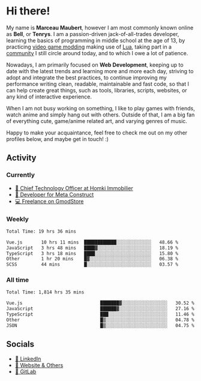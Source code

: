 # Hi there!

My name is **Marceau Maubert**, however I am most commonly known online as **Bell**, or **Tenrys**. I am a passion-driven jack-of-all-trades developer, learning the basics of programming in middle school at the age of 13, by practicing [video game modding](https://garrysmod.com) making use of [Lua](https://lua.org), taking part in a [community](https://metastruct.net) I still circle around today, and to which I owe a lot of patience.

Nowadays, I am primarily focused on **Web Development**, keeping up to date with the latest trends and learning more and more each day, striving to adopt  and integrate the best practices, to continue improving my performance writing clean, readable, maintainable and fast code, so that I can help create great things, such as tools, libraries, scripts, websites, or any kind of interactive experience.

When I am not busy working on something, I like to play games with friends, watch anime and simply hang out with others. Outside of that, I am a big fan of everything cute, game/anime related art, and varying genres of music.

Happy to make your acquaintance, feel free to check me out on my other profiles below, and maybe get in touch! :)

## Activity

### Currently

- [🏢 Chief Technology Officer at Homki Immobilier](https://homki-immobilier.com)
- [🎈 Developer for Meta Construct](https://metastruct.net)
- [💻 Freelance on GmodStore](https://www.gmodstore.com/users/Tenrys)

### Weekly
<!--START_SECTION:wakaWeekly-->

```txt
Total Time: 19 hrs 36 mins

Vue.js       10 hrs 11 mins  ████████████░░░░░░░░░░░░░   48.66 %
JavaScript   3 hrs 48 mins   ████▓░░░░░░░░░░░░░░░░░░░░   18.19 %
TypeScript   3 hrs 18 mins   ████░░░░░░░░░░░░░░░░░░░░░   15.80 %
Other        1 hr 20 mins    █▓░░░░░░░░░░░░░░░░░░░░░░░   06.38 %
SCSS         44 mins         █░░░░░░░░░░░░░░░░░░░░░░░░   03.57 %
```

<!--END_SECTION:wakaWeekly-->

### All time
<!--START_SECTION:wakaTotal-->

```txt
Total Time: 1,814 hrs 35 mins

Vue.js                             ███████▓░░░░░░░░░░░░░░░░░   30.52 %
JavaScript                         ██████▓░░░░░░░░░░░░░░░░░░   27.16 %
TypeScript                         ███░░░░░░░░░░░░░░░░░░░░░░   11.46 %
Other                              █▒░░░░░░░░░░░░░░░░░░░░░░░   04.78 %
JSON                               █▒░░░░░░░░░░░░░░░░░░░░░░░   04.75 %
```

<!--END_SECTION:wakaTotal-->

## Socials

- [👔 LinkedIn](https://www.linkedin.com/in/marceau-maubert)
- [🔗 Website & Others](https://bell.moe)
- [🦊 GitLab](https://gitlab.com/Tenrys)
